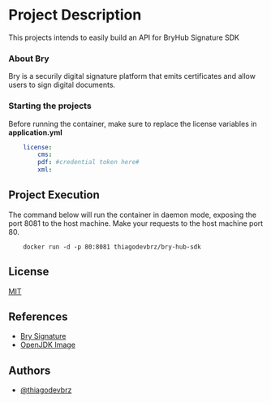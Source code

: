 
# Project Description

This projects intends to easily build an API for BryHub Signature SDK

### About Bry
Bry is a securily digital signature platform that emits certificates and allow users to sign digital documents.

### Starting the projects
Before running the container, make sure to replace the license variables in **application.yml**

``` yml
    license:
        cms:
        pdf: #credential token here#
        xml:
```

## Project Execution

The command below will run the container in daemon mode, exposing the port 8081 to the host machine. Make your requests to the host machine port 80.

``` shell
    docker run -d -p 80:8081 thiagodevbrz/bry-hub-sdk
```






## License

[MIT](https://choosealicense.com/licenses/mit/)


## References

 - [Bry Signature](https://www.bry.com.br/)
 - [OpenJDK Image](https://hub.docker.com/_/openjdk)


## Authors

- [@thiagodevbrz](https://github.com/thiagodevbrz)
